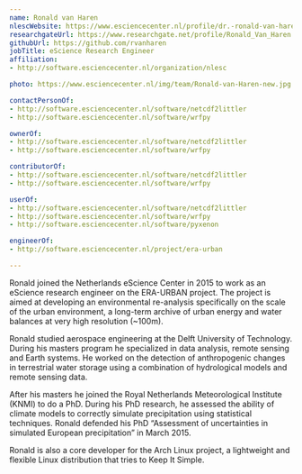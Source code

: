 ```yaml
---
name: Ronald van Haren
nlescWebsite: https://www.esciencecenter.nl/profile/dr.-ronald-van-haren
researchgateUrl: https://www.researchgate.net/profile/Ronald_Van_Haren
githubUrl: https://github.com/rvanharen
jobTitle: eScience Research Engineer
affiliation:
- http://software.esciencecenter.nl/organization/nlesc

photo: https://www.esciencecenter.nl/img/team/Ronald-van-Haren-new.jpg

contactPersonOf:
- http://software.esciencecenter.nl/software/netcdf2littler
- http://software.esciencecenter.nl/software/wrfpy

ownerOf:
- http://software.esciencecenter.nl/software/netcdf2littler
- http://software.esciencecenter.nl/software/wrfpy

contributorOf:
- http://software.esciencecenter.nl/software/netcdf2littler
- http://software.esciencecenter.nl/software/wrfpy

userOf:
- http://software.esciencecenter.nl/software/netcdf2littler
- http://software.esciencecenter.nl/software/wrfpy
- http://software.esciencecenter.nl/software/pyxenon

engineerOf:
- http://software.esciencecenter.nl/project/era-urban

---
```

Ronald joined the Netherlands eScience Center in 2015 to work as an eScience research engineer on the ERA-URBAN project. The project is aimed at developing an environmental re-analysis specifically on the scale of the urban environment, a long-term archive of urban energy and water balances at very high resolution (~100m).

Ronald studied aerospace engineering at the Delft University of Technology. During his masters program he specialized in data analysis, remote sensing and Earth systems. He worked on the detection of anthropogenic changes in terrestrial water storage using a combination of hydrological models and remote sensing data. 

After his masters he joined the Royal Netherlands Meteorological Institute (KNMI) to do a PhD. During his PhD research, he assessed the ability of climate models to correctly simulate precipitation using statistical techniques. Ronald defended his PhD “Assessment of uncertainties in simulated European precipitation” in March 2015.

Ronald is also a core developer for the Arch Linux project, a lightweight and flexible Linux distribution that tries to Keep It Simple.

